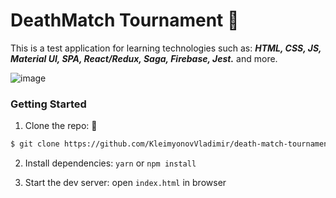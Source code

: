 # DeathMatch Tournament :crown:

This is a test application for learning technologies such as: **_HTML, CSS, JS, Material UI, SPA, React/Redux, Saga, Firebase, Jest._** and more.

![image](https://user-images.githubusercontent.com/79158730/138482199-b217bbe7-08cb-462e-81bd-462996a2326b.png)

### Getting Started

1. Clone the repo: :round_pushpin:

```bash
$ git clone https://github.com/KleimyonovVladimir/death-match-tournament.git
```

2. Install dependencies: `yarn` or `npm install`

3. Start the dev server: open `index.html` in browser
